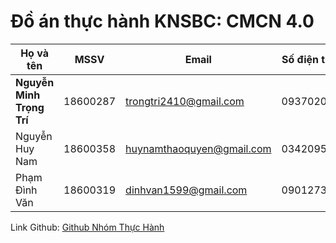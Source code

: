 # Đồ án thực hành KNSBC: CMCN 4.0
|Họ và tên|MSSV|Email|Số điện thoại|
|---------|----|-----|-------|
|**Nguyễn Minh Trọng Trí**|18600287|trongtri2410@gmail.com|0937020196|
|Nguyễn Huy Nam|18600358|huynamthaoquyen@gmail.com|0342095244|
|Phạm Đình Văn|18600319|dinhvan1599@gmail.com|0901273520|
Link Github: [Github Nhóm Thực Hành](https://github.com/TriNguyen24102000/TH_KNSBC-n-CMCN-4.0)
